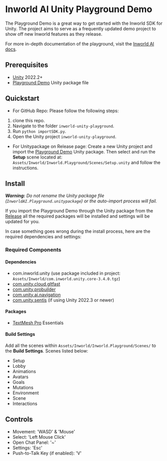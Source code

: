 # Inworld AI Unity Playground Demo
The Playground Demo is a great way to get started with the Inworld SDK for Unity. The project aims to serve as a frequently updated demo project to show off new Inworld features as they release.

For more in-depth documentation of the playground, visit the [Inworld AI docs](https://docs.inworld.ai/docs/tutorial-integrations/Unity/unity-playground/).

## Prerequisites
- [Unity](https://unity.com/download) 2022.2+
- [Playground Demo](https://github.com/inworld-ai/inworld-unity-playground/) Unity package file


## Quickstart

* For GitHub Repo:
Please follow the following steps:
1. clone this repo.
2. Navigate to the folder `inworld-unity-playground`.
3. Run `python importSDK.py`.
4. Open the Unity project `inworld-unity-playground`.

* For Unitypackage on Release page:
Create a new Unity project and import the [Playground Demo](https://github.com/inworld-ai/inworld-unity-playground/releases/latest) Unity package. Then select and run the **Setup** scene located at: `Assets/Inworld/Inworld.Playground/Scenes/Setup.unity` and follow the instructions.

## Install
***Warning:** Do not rename the Unity package file (`InworldAI.Playground.unitypackage`) or the auto-import process will fail.*

If you import the Playground Demo through the Unity package from the [Release](https://github.com/inworld-ai/inworld-unity-playground/releases/latest) all the required packages will be installed and settings will be updated for you.

In case something goes wrong during the install process, here are the required dependencies and settings:

### Required Components

#### Dependencies

- com.inworld.unity (use package included in project: `Assets/Inworld/com.inworld.unity.core-3.4.0.tgz`)
- [com.unity.cloud.gltfast](https://docs.unity3d.com/Packages/com.unity.cloud.gltfast@6.0/manual/index.html)
- [com.unity.probuilder](https://docs.unity3d.com/Packages/com.unity.probuilder@6.0/manual/index.html)
- [com.unity.ai.navigation](https://docs.unity3d.com/Packages/com.unity.ai.navigation@2.0/manual/)
- [com.unity.sentis](https://docs.unity3d.com/Packages/com.unity.sentis@1.4/manual/index.html) (if using Unity 2022.3 or newer)

#### Packages

- [TextMesh Pro](https://docs.unity3d.com/Manual/com.unity.textmeshpro.html) Essentials

#### Build Settings
Add all the scenes within `Assets/Inworld/Inworld.Playground/Scenes/` to the **Build Settings**. Scenes listed below:

- Setup
- Lobby
- Animations
- Avatars
- Goals
- Mutations
- Environment
- Scene
- Interactions

## Controls
- Movement: 'WASD' & 'Mouse'
- Select: 'Left Mouse Click'
- Open Chat Panel: '~'
- Settings: 'Esc'
- Push-to-Talk Key (if enabled): 'V'



